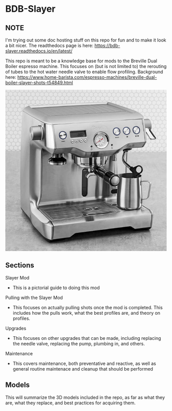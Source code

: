 # BDB-Slayer

## NOTE

I'm trying out some doc hosting stuff on this repo for fun and to make it look a bit nicer. The readthedocs page is here: https://bdb-slayer.readthedocs.io/en/latest/

This repo is meant to be a knowledge base for mods to the Breville Dual Boiler espresso machine. This focuses on (but is not limited to) the rerouting of tubes to the hot water needle valve to enable flow profiling. Background here: https://www.home-barista.com/espresso-machines/breville-dual-boiler-slayer-shots-t54849.html

![BDB Stock Photo](https://github.com/qporzk/BDB-Slayer/blob/master/docs/Pictures/BDB.jpg)

## Sections

Slayer Mod
  - This is a pictorial guide to doing this mod
  
Pulling with the Slayer Mod
  - This focuses on actually pulling shots once the mod is completed. This includes how the pulls work, what the best profiles are, and theory on profiles.
  
Upgrades
  - This focuses on other upgrades that can be made, including replacing the needle valve, replacing the pump, plumbing in, and others.
  
Maintenance
  - This covers maintenance, both preventative and reactive, as well as general routine maintenace and cleanup that should be performed

## Models

This will summarize the 3D models included in the repo, as far as what they are, what they replace, and best practices for acquiring them.
